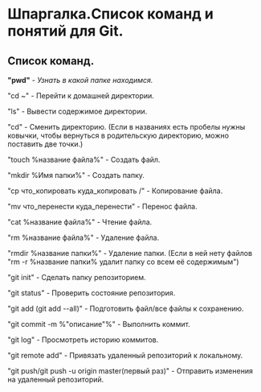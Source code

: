# Шпаргалка.Cписок команд и понятий для Git.

## Список команд.

**"pwd"** - *Узнать в какой папке находимся.*


"cd ~" - Перейти к домашней директории.

"ls" - Вывести содержимое директории.

"cd" - Сменить директорию. (Если в названиях есть пробелы нужны ковычки, чтобы вернуться в родительскую директорию, можно поставить две точки.)

"touch %название файла%" - Создать файл.

"mkdir %Имя папки%" - Создать папку.

"cp что_копировать куда_копировать /" - Копирование файла.

"mv что_перенести куда_перенести" - Перенос файла.

"cat %название файла%" - Чтение файла.

"rm %название файла%" - Удаление файла.

"rmdir %название папки%" - Удаление папки. (Если в ней нету файлов "rm -r %название папки% удалит папку со всем её содержимым")

"git init" - Сделать папку репозиторием.

"git status" - Проверить состояние репозитория.

"git add (git add --all)" - Подготовить файл/все файлы к сохранению.

"git commit -m %"описание"%" - Выполнить коммит.

"git log" - Просмотреть историю коммитов.

"git remote add" - Привязать удаленный репозиторий к локальному.

"git push/git push -u origin master(первый раз)" - Отправить изменения на удаленный репозиторий.